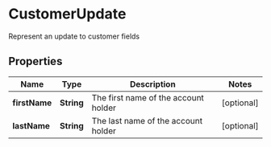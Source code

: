 

# CustomerUpdate

Represent an update to customer fields

## Properties

| Name | Type | Description | Notes |
|------------ | ------------- | ------------- | -------------|
|**firstName** | **String** | The first name of the account holder |  [optional] |
|**lastName** | **String** | The last name of the account holder |  [optional] |



